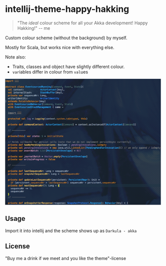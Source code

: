 # intellij-theme-happy-hakking

> "The *ideal* colour scheme for all your Akka development! Happy Hakking!" -- me

Custom colour scheme (without the background) by myself.

Mostly for Scala, but works nice with everything else.

Note also: 

- Traits, classes and object have slightly different colour.
- `var`iables differ in colour from `val`ues

![preview](https://github.com/ktoso/intellij-theme-happy-hakking/raw/master/akka____code_akka__-_____akka-persistence-typed_src_main_scala_akka_persistence_typed_internal_EventsourcedRunning_scala__akka-persistence-typed_.png)

Usage
-----

Import it into intellij and the scheme shows up as `Darkula - akka`


License
-------

"Buy me a drink if we meet and you like the theme"-license
